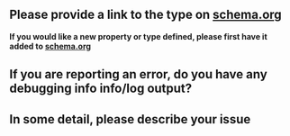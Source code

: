 ## Please provide a link to the type on [schema.org](https://schema.org)
[](https://schema.org/)

**If you would like a new property or type defined, please first have it added
to [schema.org](https://www.w3.org/community/schemaorg)**

## If you are reporting an error, do you have any debugging info info/log output?

## In some detail, please describe your issue
>
